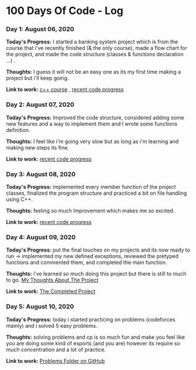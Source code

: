 # 100 Days Of Code - Log

### Day 1: August 06, 2020

**Today's Progress:** I started a banking system project which is from the course that i've recently finished (& the only course), made a flow chart for the project, and made the code structure (classes & functions declaration ...) .

**Thoughts:** I guess it will not be an easy one as its my first time making a project but i'll keep going. 

**Link to work:** [c++ course](https://www.udemy.com/course/cpp-deep-dive/) , [recent code progress](https://github.com/MaGnsio/100-days-of-code/commit/e83ed7798d9ba1f236457d534316495f05ed625f)

### Day 2: August 07, 2020

**Today's Progress:** Improved the code structure, considered adding some new features and a way to implement them and I wrote some functions definition.

**Thoughts:** I feel like i'm going very slow but as long as i'm learning and making new steps its fine. 

**Link to work:** [recent code progress](https://github.com/MaGnsio/100-days-of-code/commit/d80a894cf794b5096a17e7b340c838335b20c914)

### Day 3: August 08, 2020

**Today's Progress:** implemented every member function of the project classes, finalized the program structure and practiced a bit on file handling using C++.

**Thoughts:** feeling so much Improvement which makes me so excited. 

**Link to work:** [recent code progress](https://github.com/MaGnsio/100-days-of-code/commit/a67851c5730802c51d81d2d5c64a88a45fc34c35)

### Day 4: August 09, 2020

**Today's Progress:** put the final touches on my projects and its now ready to run -> implemented my new defined exceptions, reviewed the pretyped functions and commented them, and completed the main function.

**Thoughts:** i've learned so much doing this project but there is still to much to go. [My Thoughts About The Project](https://github.com/MaGnsio/100-days-of-code/blob/master/banking%20system%20project/My%20Thoughts.md) 

**Link to work:** [The Completed Project](https://github.com/MaGnsio/100-days-of-code/tree/master/banking%20system%20project)

### Day 5: August 10, 2020

**Today's Progress:** today i started practicing on problems (codeforces mainly) and i solved 5 easy problems.

**Thoughts:** solving problems and cp is so much fun and make you feel like you are doing some kind of esports (and you are) however its require so much concentration and a lot of practice.  

**Link to work:** [Problems Folder on GitHub](https://github.com/MaGnsio/100-days-of-code/tree/master/Problems)
